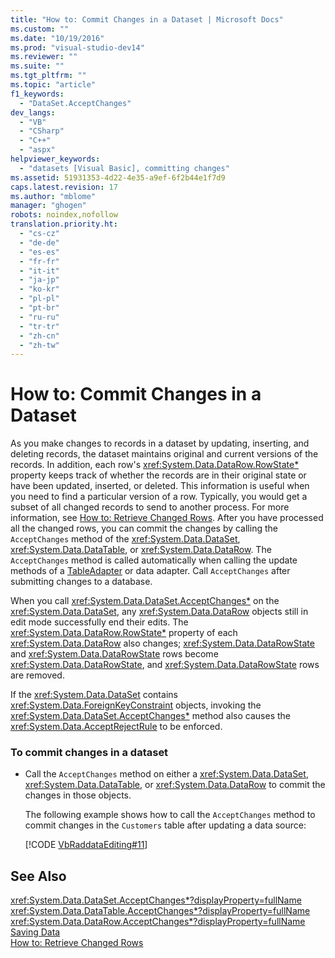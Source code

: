 ```yaml
---
title: "How to: Commit Changes in a Dataset | Microsoft Docs"
ms.custom: ""
ms.date: "10/19/2016"
ms.prod: "visual-studio-dev14"
ms.reviewer: ""
ms.suite: ""
ms.tgt_pltfrm: ""
ms.topic: "article"
f1_keywords: 
  - "DataSet.AcceptChanges"
dev_langs: 
  - "VB"
  - "CSharp"
  - "C++"
  - "aspx"
helpviewer_keywords: 
  - "datasets [Visual Basic], committing changes"
ms.assetid: 51931353-4d22-4e35-a9ef-6f2b44e1f7d9
caps.latest.revision: 17
ms.author: "mblome"
manager: "ghogen"
robots: noindex,nofollow
translation.priority.ht: 
  - "cs-cz"
  - "de-de"
  - "es-es"
  - "fr-fr"
  - "it-it"
  - "ja-jp"
  - "ko-kr"
  - "pl-pl"
  - "pt-br"
  - "ru-ru"
  - "tr-tr"
  - "zh-cn"
  - "zh-tw"
---
```

# How to: Commit Changes in a Dataset
As you make changes to records in a dataset by updating, inserting, and deleting records, the dataset maintains original and current versions of the records. In addition, each row's <xref:System.Data.DataRow.RowState*> property keeps track of whether the records are in their original state or have been updated, inserted, or deleted. This information is useful when you need to find a particular version of a row. Typically, you would get a subset of all changed records to send to another process. For more information, see [How to: Retrieve Changed Rows](../Topic/How%20to:%20Retrieve%20Changed%20Rows.md). After you have processed all the changed rows, you can commit the changes by calling the `AcceptChanges` method of the <xref:System.Data.DataSet>, <xref:System.Data.DataTable>, or <xref:System.Data.DataRow>. The `AcceptChanges` method is called automatically when calling the update methods of a [TableAdapter](../data-tools/tableadapter-overview.md) or data adapter. Call `AcceptChanges` after submitting changes to a database.  
  
 When you call <xref:System.Data.DataSet.AcceptChanges*> on the <xref:System.Data.DataSet>, any <xref:System.Data.DataRow> objects still in edit mode successfully end their edits. The <xref:System.Data.DataRow.RowState*> property of each <xref:System.Data.DataRow> also changes; <xref:System.Data.DataRowState> and <xref:System.Data.DataRowState> rows become <xref:System.Data.DataRowState>, and <xref:System.Data.DataRowState> rows are removed.  
  
 If the <xref:System.Data.DataSet> contains <xref:System.Data.ForeignKeyConstraint> objects, invoking the <xref:System.Data.DataSet.AcceptChanges*> method also causes the <xref:System.Data.AcceptRejectRule> to be enforced.  
  
### To commit changes in a dataset  
  
-   Call the `AcceptChanges` method on either a <xref:System.Data.DataSet>, <xref:System.Data.DataTable>, or <xref:System.Data.DataRow> to commit the changes in those objects.  
  
     The following example shows how to call the `AcceptChanges` method to commit changes in the `Customers` table after updating a data source:  
  
     [!CODE [VbRaddataEditing#11](../CodeSnippet/VS_Snippets_VBCSharp/VbRaddataEditing#11)]  
  
## See Also  
 <xref:System.Data.DataSet.AcceptChanges*?displayProperty=fullName>   
 <xref:System.Data.DataTable.AcceptChanges*?displayProperty=fullName>   
 <xref:System.Data.DataRow.AcceptChanges*?displayProperty=fullName>   
 [Saving Data](../data-tools/saving-data.md)   
 [How to: Retrieve Changed Rows](../Topic/How%20to:%20Retrieve%20Changed%20Rows.md)
